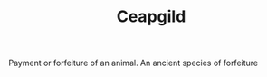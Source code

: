 ---
title: Ceapgild
letter: C
permalink: "/definitions/bld-ceapgild.html"
body: Payment or forfeiture of an animal. An ancient species of forfeiture
published_at: '2018-07-07'
source: Black's Law Dictionary 2nd Ed (1910)
layout: post
---